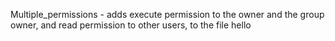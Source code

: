 Multiple_permissions - adds execute permission to the owner and the group owner, and read permission to other users, to the file hello
